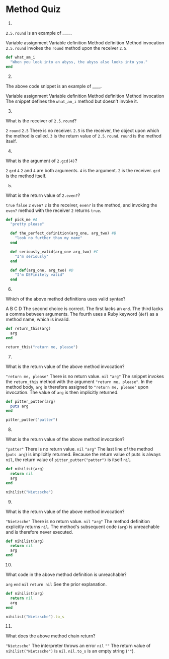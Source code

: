 # Method Quiz

1. <quiz>
  <question>
      <p><code>2.5.round</code> is an example of ____.</p>
      <answer>Variable assignment</answer>
      <answer>Variable definition</answer>
      <answer>Method definition</answer>
      <answer correct>Method invocation</answer>
      <explanation><code>2.5.round</code> invokes the <code>round</code> method upon the receiver <code>2.5</code>.</explanation>
  </question>
</quiz>


```ruby
def what_am_i
  "When you look into an abyss, the abyss also looks into you."
end
```

2. <quiz>
  <question>
      <p>The above code snippet is an example of ____.</p>
      <answer>Variable assignment</answer>
      <answer>Variable definition</answer>
      <answer correct>Method definition</answer>
      <answer>Method invocation</answer>
      <explanation>The snippet defines the <code>what_am_i</code> method but doesn't invoke it.</explanation>
  </question>
</quiz>

3. <quiz>
  <question>
      <p>What is the receiver of <code>2.5.round</code>?</p>
      <answer><code>2</code></answer>
      <answer><code>round</code></answer>
      <answer correct><code>2.5</code></answer>
      <answer>There is no receiver.</answer>
      <explanation><code>2.5</code> is the receiver, the object upon which the method is called. <code>3</code> is the return value of <code>2.5.round</code>. <code>round</code> is the method itself.</explanation>
  </question>
</quiz>   

4. <quiz>
  <question>
      <p>What is the argument of <code>2.gcd(4)</code>?</p>
      <answer><code>2</code></answer>
      <answer><code>gcd</code></answer>
      <answer correct><code>4</code></answer>
      <answer><code>2</code> and <code>4</code> are both arguments.</answer>
      <explanation><code>4</code> is the argument. <code>2</code> is the receiver. <code>gcd</code> is the method itself.</explanation>
  </question>
</quiz>   

5. <quiz>
  <question>
      <p>What is the return value of <code>2.even?</code>?</p>
      <answer correct><code>true</code></answer>
      <answer><code>false</code></answer>
      <answer><code>2</code></answer>
      <answer><code>even?</code></answer>
      <explanation><code>2</code> is the receiver, <code>even?</code> is the method, and invoking the <code>even?</code> method with the receiver <code>2</code> returns <code>true</code>.</explanation>
  </question>
</quiz>   


```ruby
def pick_me #A
  "pretty please"

  def the_perfect_definition(arg_one, arg_two) #B
    "look no further than my name"
  end

  def seriously_valid(arg_one arg_two) #C
    "I'm seriously"
  end

  def def(arg_one, arg_two) #D
    "I'm DEFinitely valid"
  end
```


6. <quiz>
  <question>
      <p>Which of the above method definitions uses valid syntax?</p>
      <answer>A</answer>
      <answer correct>B</answer>
      <answer>C</answer>
      <answer>D</answer>
      <explanation>The second choice is correct. The first lacks an <code>end</code>. The third lacks a comma between arguments. The fourth uses a Ruby keyword (<code>def</code>) as a method name, which is invalid.</explanation>
  </question>
</quiz>   


```ruby
def return_this(arg)
  arg
end

return_this("return me, please")
```

7. <quiz>
  <question>
      <p>What is the return value of the above method invocation?</p>
      <answer correct><code>"return me, please"</code></answer>
      <answer>There is no return value.</answer>
      <answer><code>nil</code></answer>
      <answer><code>"arg"</code></answer>
      <explanation>The snippet invokes the <code>return_this</code> method with the argument <code>"return me, please"</code>. In the method body, <code>arg</code> is therefore assigned to <code>"return me, please"</code> upon invocation. The value of <code>arg</code> is then implicitly returned.</explanation>
  </question>
</quiz>   


```ruby
def pitter_putter(arg)
  puts arg
end

pitter_putter("patter")
```

8. <quiz>
  <question>
      <p>What is the return value of the above method invocation?</p>
      <answer><code>"patter"</code></answer>
      <answer>There is no return value.</answer>
      <answer correct><code>nil</code></answer>
      <answer><code>"arg"</code></answer>
      <explanation>The last line of the method (<code>puts arg</code>) is implicitly returned. Because the return value of puts is always <code>nil</code>, the return value of <code>pitter_putter("patter")</code> is itself <code>nil</code>.</explanation>
  </question>
</quiz>  


```ruby
def nihilist(arg)
  return nil
  arg
end

nihilist("Nietzsche")
```

9. <quiz>
  <question>
      <p>What is the return value of the above method invocation?</p>
      <answer><code>"Nietzsche"</code></answer>
      <answer>There is no return value.</answer>
      <answer correct><code>nil</code></answer>
      <answer><code>"arg"</code></answer>
      <explanation>The method definition explicitly returns <code>nil</code>. The method's subsequent code (<code>arg</code>) is unreachable and is therefore never executed.</explanation>
  </question>
</quiz>  


```ruby
def nihilist(arg)
  return nil
  arg
end
```

10. <quiz>
  <question>
      <p>What code in the above method definition is unreachable?</p>
      <answer correct><code>arg</code></answer>
      <answer><code>end</code></answer>
      <answer><code>nil</code></answer>
      <answer><code>return nil</code></answer>
      <explanation>See the prior explanation.</explanation>
  </question>
</quiz>


```ruby
def nihilist(arg)
  return nil
  arg
end

nihilist("Nietzsche").to_s
```

11. <quiz>
  <question>
      <p>What does the above method chain return?</p>
      <answer><code>"Nietzsche"</code></answer>
      <answer>The interpreter throws an error</answer>
      <answer><code>nil</code></answer>
      <answer correct><code>""</code></answer>
      <explanation>The return value of <code>nihilist("Nietzsche")</code> is <code>nil</code>. <code>nil.to_s</code> is an empty string (<code>""</code>).</explanation>
  </question>
</quiz>  
